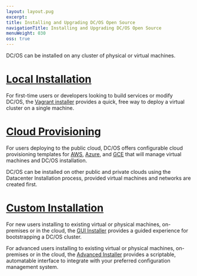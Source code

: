 ```yaml
---
layout: layout.pug
excerpt:
title: Installing and Upgrading DC/OS Open Source
navigationTitle: Installing and Upgrading DC/OS Open Source
menuWeight: 030
oss: true
---
```


DC/OS can be installed on any cluster of physical or virtual machines.

# [Local Installation][1]

For first-time users or developers looking to build services or modify DC/OS, the [Vagrant installer][1] provides a quick, free way to deploy a virtual cluster on a single machine.

# [Cloud Provisioning][6]

For users deploying to the public cloud, DC/OS offers configurable cloud provisioning templates for [AWS][2], [Azure][3], and [GCE][8] that will manage virtual machines and DC/OS installation.

DC/OS can be installed on other public and private clouds using the Datacenter Installation process, provided virtual machines and networks are created first.

# [Custom Installation][7]

For new users installing to existing virtual or physical machines, on-premises or in the cloud, the [GUI Installer][4] provides a guided experience for bootstrapping a DC/OS cluster.

For advanced users installing to existing virtual or physical machines, on-premises or in the cloud, the [Advanced Installer][5] provides a scriptable, automatable interface to integrate with your preferred configuration management system.

[1]: /1.10/installing/oss/local/
[2]: /1.10/installing/oss/cloud/aws/
[3]: /1.10/installing/oss/cloud/azure/
[4]: /1.10/installing/oss/custom/gui/
[5]: /1.10/installing/oss/custom/advanced/
[6]: /1.10/installing/oss/cloud/
[7]: /1.10/installing/oss/custom/
[8]: /1.10/installing/oss/cloud/gce/

